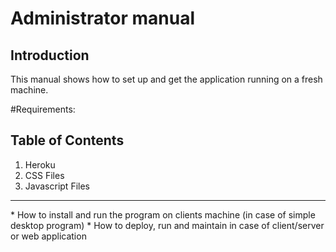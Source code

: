 # Administrator manual

## Introduction

This manual shows how to set up and get the application running on a fresh machine.

#Requirements:


<h2>Table of Contents</h2>
<ol>
   <li>Heroku</li>
   <li>CSS Files</li>
   <li>Javascript Files</li>
</ol>
<hr />
	* How to install and run the program on clients machine (in
	  case of simple desktop program)
	* How to deploy, run and maintain in case of client/server or
	  web application
